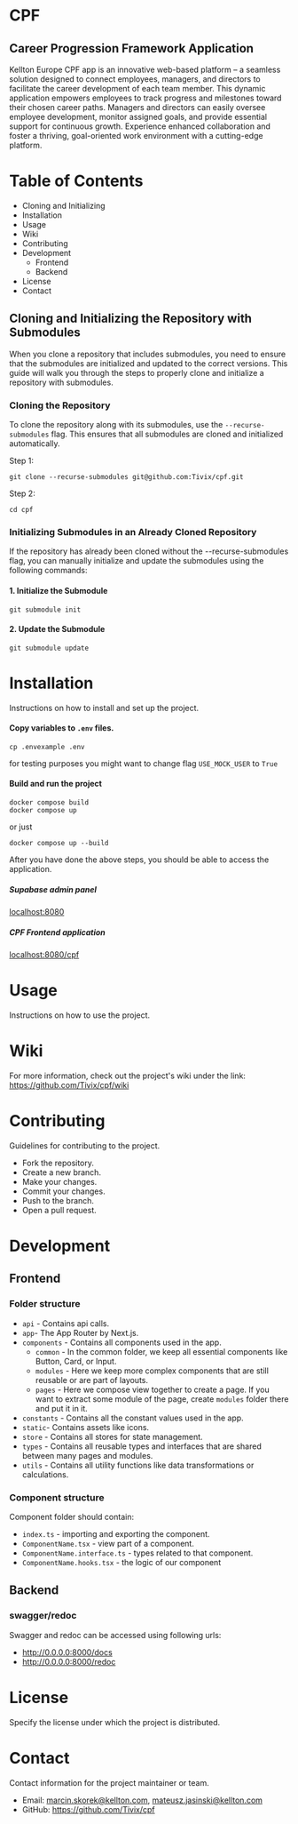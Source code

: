 # CPF

## Career Progression Framework Application

Kellton Europe CPF app is an innovative web-based platform – 
a seamless solution designed to connect employees, 
managers, and directors to facilitate the career development of each team member. 
This dynamic application empowers employees 
to track progress and milestones toward their chosen career paths. 
Managers and directors can easily oversee employee development, monitor assigned goals, 
and provide essential support for continuous growth. 
Experience enhanced collaboration and foster a thriving, 
goal-oriented work environment with a cutting-edge platform.

# Table of Contents

- Cloning and Initializing
- Installation
- Usage
- Wiki
- Contributing
- Development
  - Frontend
  - Backend
- License
- Contact

## Cloning and Initializing the Repository with Submodules

When you clone a repository that includes submodules, you need to ensure that the submodules are initialized and updated to the correct versions. This guide will walk you through the steps to properly clone and initialize a repository with submodules.

### Cloning the Repository

To clone the repository along with its submodules, use the `--recurse-submodules` flag. This ensures that all submodules are cloned and initialized automatically.

Step 1:
```
git clone --recurse-submodules git@github.com:Tivix/cpf.git
```

Step 2:
```
cd cpf
```

### Initializing Submodules in an Already Cloned Repository

If the repository has already been cloned without the --recurse-submodules flag, you can manually initialize and update the submodules using the following commands:

#### 1. Initialize the Submodule
```
git submodule init
```

#### 2. Update the Submodule
```
git submodule update
```

# Installation

Instructions on how to install and set up the project.

#### Copy variables to `.env` files.
   ```
   cp .envexample .env
   ```

for testing purposes you might want to change flag `USE_MOCK_USER` to `True`

#### Build and run the project
   ```
   docker compose build
   docker compose up
   ```
   or just
   ```
   docker compose up --build
   ```

After you have done the above steps, you should be able to access the application.

##### Supabase admin panel

[localhost:8080](http://localhost:8080)

##### CPF Frontend application
[localhost:8080/cpf](http://localhost:8080/cpf)


# Usage

Instructions on how to use the project.

# Wiki

For more information, check out the project's wiki under the link: https://github.com/Tivix/cpf/wiki

# Contributing

Guidelines for contributing to the project.

- Fork the repository.
- Create a new branch.
- Make your changes.
- Commit your changes.
- Push to the branch.
- Open a pull request.

# Development

## Frontend

### Folder structure

- `api` - Contains api calls.
- `app`- The App Router by Next.js.
- `components` - Contains all components used in the app.
   - `common` - In the common folder, we keep all essential components like Button, Card, or Input.
   - `modules` - Here we keep more complex components that are still reusable or are part of layouts.
   - `pages` - Here we compose view together to create a page. If you want to extract some module of the page, create `modules` folder there and put it in it.
- `constants` - Contains all the constant values used in the app.
- `static`- Contains assets like icons.
- `store` - Contains all stores for state management.
- `types` - Contains all reusable types and interfaces that are shared between many pages and modules.
- `utils` - Contains all utility functions like data transformations or calculations.

### Component structure

Component folder should contain:

- `index.ts` - importing and exporting the component.
- `ComponentName.tsx` - view part of a component.
- `ComponentName.interface.ts` - types related to that component.
- `ComponentName.hooks.tsx` - the logic of our component

## Backend

### swagger/redoc

Swagger and redoc can be accessed using following urls:
- http://0.0.0.0:8000/docs
- http://0.0.0.0:8000/redoc

# License

Specify the license under which the project is distributed.

# Contact

Contact information for the project maintainer or team.

- Email: marcin.skorek@kellton.com, mateusz.jasinski@kellton.com
- GitHub: https://github.com/Tivix/cpf
